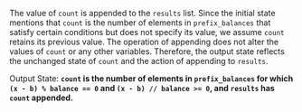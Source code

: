 The value of `count` is appended to the `results` list. Since the initial state mentions that `count` is the number of elements in `prefix_balances` that satisfy certain conditions but does not specify its value, we assume `count` retains its previous value. The operation of appending does not alter the values of `count` or any other variables. Therefore, the output state reflects the unchanged state of `count` and the action of appending to `results`.

Output State: **`count` is the number of elements in `prefix_balances` for which `(x - b) % balance == 0` and `(x - b) // balance >= 0`, and `results` has `count` appended.**